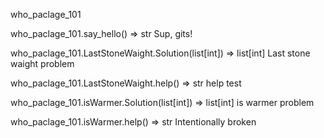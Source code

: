 who_paclage_101

who_paclage_101.say_hello() => str 
	Sup, gits!

who_paclage_101.LastStoneWaight.Solution(list[int]) => list[int]
	Last stone waight problem
	
who_paclage_101.LastStoneWaight.help() => str
	help test
	
who_paclage_101.isWarmer.Solution(list[int]) => list[int]
	is warmer problem
	
who_paclage_101.isWarmer.help() => str
	Intentionally broken